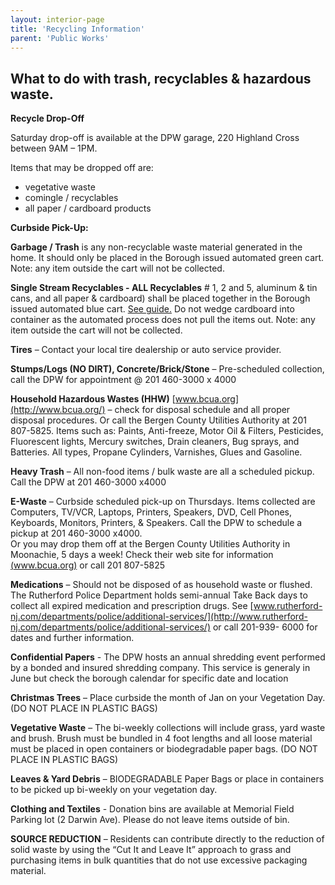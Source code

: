 ```yaml
---
layout: interior-page
title: 'Recycling Information'
parent: 'Public Works'
---
```


## What to do with trash, recyclables & hazardous waste.

**Recycle Drop-Off**

Saturday drop-off is available at the DPW garage, 220 Highland Cross between 9AM – 1PM.

Items that may be dropped off are:

* vegetative waste  
* comingle / recyclables  
* all paper / cardboard products

**Curbside Pick-Up:**

**Garbage / Trash**  is any non-recyclable waste material generated in the home. It should only be placed in the Borough issued automated green cart. Note: any item outside the cart will not be collected.

**Single Stream Recyclables - ALL Recyclables** # 1, 2 and 5, aluminum &amp; tin cans, and all paper &amp; cardboard) shall be placed together in the Borough issued automated blue cart. [See guide.](https://storage.googleapis.com/static.rutherford-nj.com/public-works/DPW_Recycling_Info.pdf) Do not wedge cardboard into container as the automated process does not pull the items out. Note: any item outside the cart will not be collected.

**Tires** – Contact your local tire dealership or auto service provider.

**Stumps/Logs (NO DIRT), Concrete/Brick/Stone** – Pre-scheduled collection, call the DPW for appointment @ 201 460-3000 x 4000

**Household Hazardous Wastes (HHW)** [www.bcua.org](http://www.bcua.org/) – check for disposal schedule and all proper disposal procedures. Or call the Bergen County Utilities Authority at 201 807-5825. Items such as: Paints, Anti-freeze, Motor Oil & Filters, Pesticides, Fluorescent lights, Mercury switches, Drain cleaners, Bug sprays, and Batteries. All types, Propane Cylinders, Varnishes, Glues and Gasoline.

**Heavy Trash** – All non-food items / bulk waste are all a scheduled pickup. Call the DPW at 201 460-3000 x4000

**E-Waste** – Curbside scheduled pick-up on Thursdays. Items collected are Computers, TV/VCR, Laptops, Printers, Speakers, DVD, Cell Phones, Keyboards, Monitors, Printers, & Speakers. Call the DPW to schedule a pickup at 201 460-3000 x4000.  
Or you may drop them off at the Bergen County Utilities Authority in Moonachie, 5 days a week! Check their web site for information [(www.bcua.org)](http://www.bcua.org/) or call 201 807-5825

**Medications** – Should not be disposed of as household waste or flushed. The Rutherford Police Department holds semi-annual Take Back days to collect all expired medication and prescription drugs. See [www.rutherford-nj.com/departments/police/additional-services/](http://www.rutherford-nj.com/departments/police/additional-services/) or call 201-939- 6000 for dates and further information.

**Confidential Papers** - The DPW hosts an annual shredding event performed by a bonded and insured shredding company. This service is generaly in June but check the borough calendar for specific date and location

**Christmas Trees** – Place curbside the month of Jan on your Vegetation Day. (DO NOT PLACE IN PLASTIC BAGS)

**Vegetative Waste** – The bi-weekly collections will include grass, yard waste and brush. Brush must be bundled in 4 foot lengths and all loose material must be placed in open containers or biodegradable paper bags. (DO NOT PLACE IN PLASTIC BAGS)

**Leaves & Yard Debris** – BIODEGRADABLE Paper Bags or place in containers to be picked up bi-weekly on your vegetation day.

**Clothing and Textiles** - Donation bins are available at Memorial Field Parking lot (2 Darwin Ave). Please do not leave items outside of bin.

**SOURCE REDUCTION** – Residents can contribute directly to the reduction of solid waste by using the “Cut It and Leave It” approach to grass and purchasing items in bulk quantities that do not use excessive packaging material.
